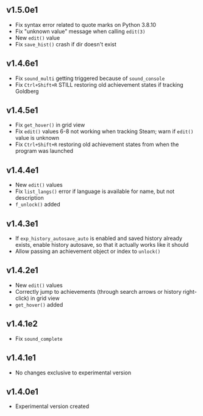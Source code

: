 ## v1.5.0e1
- Fix syntax error related to quote marks on Python 3.8.10
- Fix "unknown value" message when calling `edit(3)`
- New `edit()` value
- Fix `save_hist()` crash if dir doesn't exist

## v1.4.6e1
- Fix `sound_multi` getting triggered because of `sound_console`
- Fix `Ctrl+Shift+R` STILL restoring old achievement states if tracking Goldberg

## v1.4.5e1
- Fix `get_hover()` in grid view
- Fix `edit()` values 6-8 not working when tracking Steam; warn if `edit()` value is unknown
- Fix `Ctrl+Shift+R` restoring old achievement states from when the program was launched

## v1.4.4e1
- New `edit()` values
- Fix `list_langs()` error if language is available for name, but not description
- `f_unlock()` added

## v1.4.3e1
- If `exp_history_autosave_auto` is enabled and saved history already exists, enable history autosave, so that it actually works like it should
- Allow passing an achievement object or index to `unlock()`

## v1.4.2e1
- New `edit()` values
- Correctly jump to achievements (through search arrows or history right-click) in grid view
- `get_hover()` added

## v1.4.1e2
- Fix `sound_complete`

## v1.4.1e1
- No changes exclusive to experimental version

## v1.4.0e1
- Experimental version created